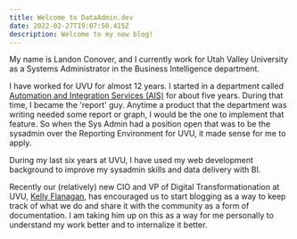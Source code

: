 ```yaml
---
title: Welcome to DataAdmin.dev
date: 2022-02-27T19:07:50.415Z
description: Welcome to my new blog!
---
```

My name is Landon Conover, and I currently work for Utah Valley University as a Systems Administrator in the Business Intelligence department.

I have worked for UVU for almost 12 years. I started in a department called [Automation and Integration Services (AIS)](https://uvu.edu/ais/) for about five years. During that time, I became the 'report' guy. Anytime a product that the department was writing needed some report or graph, I would be the one to implement that feature. So when the Sys Admin had a position open that was to be the sysadmin over the Reporting Environment for UVU, it made sense for me to apply.

During my last six years at UVU, I have used my web development background to improve my sysadmin skills and data delivery with BI.

Recently our (relatively) new CIO and VP of Digital Transformationation at UVU, [Kelly Flanagan](https://kelly.flanagan.io/), has encouraged us to start blogging as a way to keep track of what we do and share it with the community as a form of documentation. I am taking him up on this as a way for me personally to understand my work better and to internalize it better.